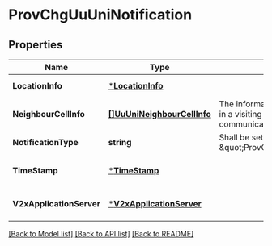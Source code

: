 # ProvChgUuUniNotification

## Properties
Name | Type | Description | Notes
------------ | ------------- | ------------- | -------------
**LocationInfo** | [***LocationInfo**](LocationInfo.md) |  | [default to null]
**NeighbourCellInfo** | [**[]UuUniNeighbourCellInfo**](UuUniNeighbourCellInfo.md) | The information of the neighbour cells in a visiting PLMN that support V2X communication over Uu unicast. | [optional] [default to null]
**NotificationType** | **string** | Shall be set to \&quot;ProvChgUuUniNotification\&quot;. | [default to null]
**TimeStamp** | [***TimeStamp**](TimeStamp.md) |  | [optional] [default to null]
**V2xApplicationServer** | [***V2xApplicationServer**](V2xApplicationServer.md) |  | [optional] [default to null]

[[Back to Model list]](../README.md#documentation-for-models) [[Back to API list]](../README.md#documentation-for-api-endpoints) [[Back to README]](../README.md)


